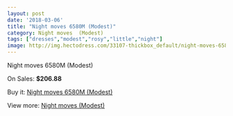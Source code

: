 ```yaml
---
layout: post
date: '2018-03-06'
title: "Night moves 6580M (Modest)"
category: Night moves  (Modest)
tags: ["dresses","modest","rosy","little","night"]
image: http://img.hectodress.com/33107-thickbox_default/night-moves-6580m-modest.jpg
---
```

Night moves 6580M (Modest)

On Sales: **$206.88**
<a href="https://www.hectodress.com/night-moves-modest/15208-night-moves-6580m-modest.html"><amp-img layout="responsive" width="600" height="600" src="//img.hectodress.com/33107-thickbox_default/night-moves-6580m-modest.jpg" alt="Night moves 6580M (Modest) 0" /></a>
<a href="https://www.hectodress.com/night-moves-modest/15208-night-moves-6580m-modest.html"><amp-img layout="responsive" width="600" height="600" src="//img.hectodress.com/33108-thickbox_default/night-moves-6580m-modest.jpg" alt="Night moves 6580M (Modest) 1" /></a>

Buy it: [Night moves 6580M (Modest)](https://www.hectodress.com/night-moves-modest/15208-night-moves-6580m-modest.html "Night moves 6580M (Modest)")

View more: [Night moves  (Modest)](https://www.hectodress.com/273-night-moves-modest "Night moves  (Modest)")